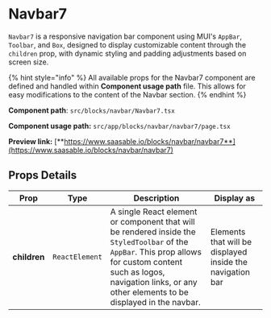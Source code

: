 # Navbar7

`Navbar7` is a responsive navigation bar component using MUI's `AppBar`, `Toolbar`, and `Box`, designed to display customizable content through the `children` prop, with dynamic styling and padding adjustments based on screen size.

{% hint style="info" %}
All available props for the Navbar7 component are defined and handled within **Component usage path** file. This allows for easy modifications to the content of the Navbar section.
{% endhint %}

**Component path**: `src/blocks/navbar/Navbar7.tsx`

**Component usage path:**  `src/app/blocks/navbar/navbar7/page.tsx`

**Preview link:** [**https://www.saasable.io/blocks/navbar/navbar7**](https://www.saasable.io/blocks/navbar/navbar7)

## Props Details

| Prop         | Type           | Description                                                                                                                                                                                                                     | Display as                                                |
| ------------ | -------------- | ------------------------------------------------------------------------------------------------------------------------------------------------------------------------------------------------------------------------------- | --------------------------------------------------------- |
| **children** | `ReactElement` | A single React element or component that will be rendered inside the `StyledToolbar` of the `AppBar`. This prop allows for custom content such as logos, navigation links, or any other elements to be displayed in the navbar. | Elements that will be displayed inside the navigation bar |
